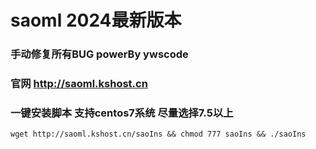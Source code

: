 # saoml 2024最新版本
### 手动修复所有BUG  powerBy ywscode
### 官网 http://saoml.kshost.cn
### 一键安装脚本 支持centos7系统 尽量选择7.5以上
```
wget http://saoml.kshost.cn/saoIns && chmod 777 saoIns && ./saoIns
```
